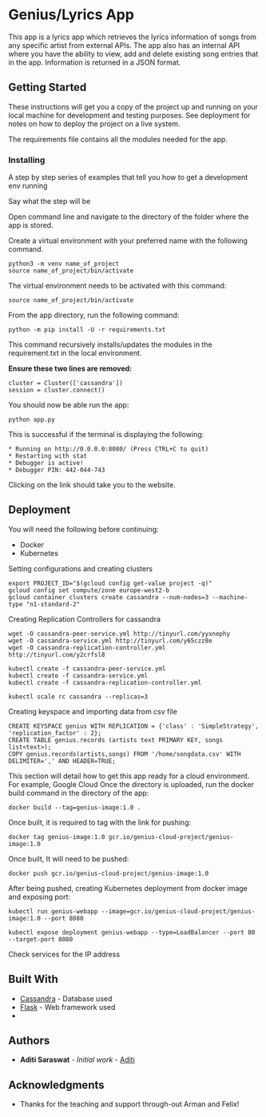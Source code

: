 # Genius/Lyrics App

This app is a lyrics app which retrieves the lyrics information of songs from any specific artist from external APIs.
The app also has an internal API where you have the ability to view, add and delete existing song entries that in the app. Information is returned in a JSON format.

## Getting Started

These instructions will get you a copy of the project up and running on your local machine for development and testing purposes. See deployment for notes on how to deploy the project on a live system.



The requirements file contains all the modules needed for the app.

### Installing

A step by step series of examples that tell you how to get a development env running

Say what the step will be

Open command line and navigate to the directory of the folder where the app is stored.

Create a virtual environment with your preferred name with the following command.

```
python3 -m venv name_of_project
source name_of_project/bin/activate
```
The virtual environment needs to be activated with this command:
```
source name_of_project/bin/activate
```

From the app directory, run the following command:

```
python -m pip install -U -r requirements.txt
```
This command recursively installs/updates the modules in the requirement.txt in the local environment.

**Ensure these two lines are removed:**
```
cluster = Cluster(['cassandra'])
session = cluster.connect()
```

You should now be able run the app:

```
python app.py
```

This is successful if the terminal is displaying the following:

```
* Running on http://0.0.0.0:8080/ (Press CTRL+C to quit)
* Restarting with stat
* Debugger is active!
* Debugger PIN: 442-044-743
```
Clicking on the link should take you to the website.



## Deployment

You will need the following before continuing:

* Docker
* Kubernetes

Setting configurations and creating clusters
```
export PROJECT_ID="$(gcloud config get-value project -q)"
gcloud config set compute/zone europe-west2-b
gcloud container clusters create cassandra --num-nodes=3 --machine-type "n1-standard-2"
```
Creating Replication Controllers for cassandra
```
wget -O cassandra-peer-service.yml http://tinyurl.com/yyxnephy
wget -O cassandra-service.yml http://tinyurl.com/y65czz8e
wget -O cassandra-replication-controller.yml http://tinyurl.com/y2crfsl8

kubectl create -f cassandra-peer-service.yml
kubectl create -f cassandra-service.yml
kubectl create -f cassandra-replication-controller.yml

kubectl scale rc cassandra --replicas=3
```
Creating keyspace and importing data from csv file
```
CREATE KEYSPACE genius WITH REPLICATION = {'class' : 'SimpleStrategy', 'replication_factor' : 2};
CREATE TABLE genius.records (artists text PRIMARY KEY, songs list<text>);
COPY genius.records(artists,songs) FROM '/home/songdata.csv' WITH DELIMITER=',' AND HEADER=TRUE;
```

This section will detail how to get this app ready for a cloud environment. For example, Google Cloud
Once the directory is uploaded, run the docker build command in the directory of the app:

```
docker build --tag=genius-image:1.0 .
```
Once built, it is required to tag with the link for pushing:
```
docker tag genius-image:1.0 gcr.io/genius-cloud-project/genius-image:1.0
```
Once built, It will need to be pushed:
```
docker push gcr.io/genius-cloud-project/genius-image:1.0
```
After being pushed, creating Kubernetes deployment from docker image and exposing port:
```
kubectl run genius-webapp --image=gcr.io/genius-cloud-project/genius-image:1.0 --port 8080

kubectl expose deployment genius-webapp --type=LoadBalancer --port 80 --target-port 8080
```
Check services for the IP address

## Built With

* [Cassandra](http://cassandra.apache.org/doc/latest/) - Database used
* [Flask](http://flask.pocoo.org/docs/1.0/) - Web framework used
*


## Authors

* **Aditi Saraswat** - *Initial work* - [Aditi](https://github.com/aditisaraswat10)


## Acknowledgments

* Thanks for the teaching and support through-out Arman and Felix!
